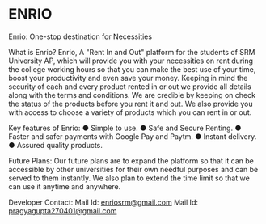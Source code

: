 # ENRIO
Enrio: One-stop destination for Necessities

What is Enrio?
Enrio, A "Rent In and Out" platform for the students of SRM University AP, which will provide you with your necessities on rent during the college working hours so that you can make the best use of your time, boost your productivity and even save your money.
Keeping in mind the security of each and every product rented in or out we provide all details along with the terms and conditions.
We are credible by keeping on check the status of the products before you rent it and out.
We also provide you with access to choose a variety of products which you can rent in or out.


Key features of Enrio:
●	Simple to use.
●	Safe and Secure Renting.
●	Faster and safer payments with Google Pay and Paytm.
●	Instant delivery.
●	Assured quality products.


Future Plans:
Our future plans are to expand the platform so that it can be accessible by other universities for their own needful purposes and can be served to them instantly.
We also plan to extend the time limit so that we can use it anytime and anywhere.

Developer Contact:
Mail Id: enriosrm@gmail.com
Mail Id: pragyagupta270401@gmail.com




